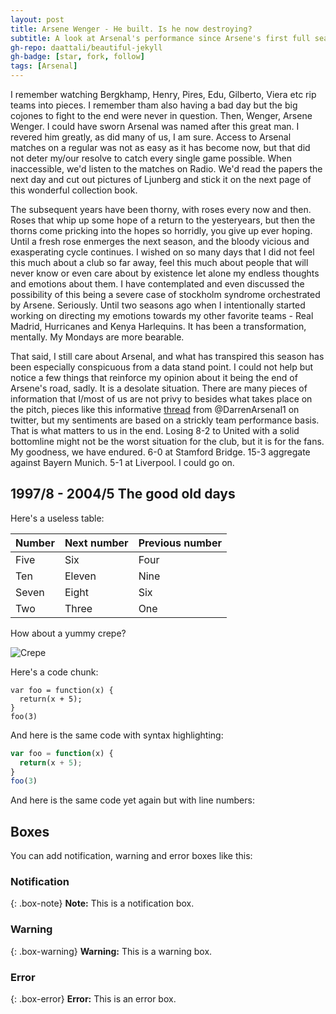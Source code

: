 ```yaml
---
layout: post
title: Arsene Wenger - He built. Is he now destroying?
subtitle: A look at Arsenal's performance since Arsene's first full season in charge
gh-repo: daattali/beautiful-jekyll
gh-badge: [star, fork, follow]
tags: [Arsenal]
---
```


I remember watching Bergkhamp, Henry, Pires, Edu, Gilberto, Viera etc rip teams into pieces. I remember tham also having a bad day but the big cojones to fight to the end were never in question. Then, Wenger, Arsene Wenger. I could have sworn Arsenal was named after this great man. I revered him greatly, as did many of us, I am sure. Access to Arsenal matches on a regular was not as easy as it has become now, but that did not deter my/our resolve to catch every single game possible. When inaccessible, we'd listen to the matches on Radio. We'd read the papers the next day and cut out pictures of Ljunberg and stick it on the next page of this wonderful collection book.

The subsequent years have been thorny, with roses every now and then. Roses that whip up some hope of a return to the yesteryears, but then the thorns come pricking into the hopes so horridly, you give up ever hoping. Until a fresh rose enmerges the next season, and the bloody vicious and exasperating cycle continues. I wished on so many days that I did not feel this much about a club so far away, feel this much about people that will never know or even care about by existence let alone my endless thoughts and emotions about them. I have contemplated and even discussed the possibility of this being a severe case of stockholm syndrome orchestrated by Arsene. Seriously. Until two seasons ago when I intentionally started working on directing my emotions towards my other favorite teams - Real Madrid, Hurricanes and Kenya Harlequins. It has been a transformation, mentally. My Mondays are more bearable.

That said, I still care about Arsenal, and what has transpired this season has been especially conspicuous from a data stand point. I could not help but notice a few things that reinforce my opinion about it being the end of Arsene's road, sadly. It is a desolate situation. There are many pieces of information that I/most of us are not privy to besides what takes place on the pitch, pieces like this informative [thread](https://twitter.com/DarrenArsenal1/status/969514628056264705) from @DarrenArsenal1 on twitter, but my sentiments are based on a strickly team performance basis. That is what matters to us in the end. Losing 8-2 to United with a solid bottomline might not be the worst situation for the club, but it is for the fans. My goodness, we have endured. 6-0 at Stamford Bridge. 15-3 aggregate against Bayern Munich. 5-1 at Liverpool. I could go on.

## 1997/8 - 2004/5 The good old days


Here's a useless table:

| Number | Next number | Previous number |
| :------ |:--- | :--- |
| Five | Six | Four |
| Ten | Eleven | Nine |
| Seven | Eight | Six |
| Two | Three | One |


How about a yummy crepe?

![Crepe](http://s3-media3.fl.yelpcdn.com/bphoto/cQ1Yoa75m2yUFFbY2xwuqw/348s.jpg)

Here's a code chunk:

~~~
var foo = function(x) {
  return(x + 5);
}
foo(3)
~~~

And here is the same code with syntax highlighting:

```javascript
var foo = function(x) {
  return(x + 5);
}
foo(3)
```

And here is the same code yet again but with line numbers:

## Boxes
You can add notification, warning and error boxes like this:

### Notification

{: .box-note}
**Note:** This is a notification box.

### Warning

{: .box-warning}
**Warning:** This is a warning box.

### Error

{: .box-error}
**Error:** This is an error box.


